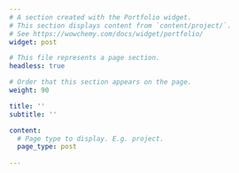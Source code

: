 ```yaml
---
# A section created with the Portfolio widget.
# This section displays content from `content/project/`.
# See https://wowchemy.com/docs/widget/portfolio/
widget: post

# This file represents a page section.
headless: true

# Order that this section appears on the page.
weight: 90

title: ''
subtitle: ''

content:
  # Page type to display. E.g. project.
  page_type: post
  
---
```

